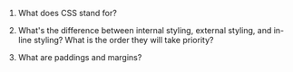 1. What does CSS stand for?

2. What's the difference between internal styling, external styling, and in-line styling? What is the order they will take priority?

3. What are paddings and margins?
